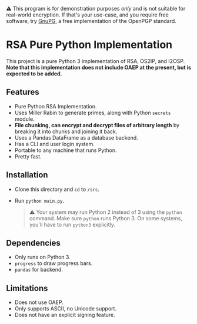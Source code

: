 
:warning: This program is for demonstration purposes _only_ and is not
suitable for real-world encryption. If that's your use-case, and you
require free software, try [GnuPG](https://gnupg.org/), a free
implementation of the OpenPGP standard.

# RSA Pure Python Implementation

This project is a pure Python 3 implementation of RSA, OS2IP, and I2OSP.
**Note that this implementation does not include OAEP at the present,
but is expected to be added.**

## Features
- Pure Python RSA Implementation.
- Uses Miller Rabin to generate primes, along with Python
  ```secrets``` module.
- **File chunking, can encrypt and decrypt files of arbitrary length**
  by breaking it into chunks and joining it back.
- Uses a Pandas DataFrame as a database backend.
- Has a CLI and user login system.
- Portable to any machine that runs Python.
- Pretty fast.

## Installation
- Clone this directory and ```cd``` to ```/src```. 
- Run ```python main.py```.

    > :warning: Your system may run Python 2 instead of 3 using the `python` command.
    > Make sure `python` runs Python 3. On some systems, you'll have to run
    > `python3` explicitly.

## Dependencies
- Only runs on Python 3.
- ```progress``` to draw progress bars.
- ```pandas``` for backend.

## Limitations
- Does not use OAEP.
- Only supports ASCII, no Unicode support.
- Does not have an explicit signing feature.
